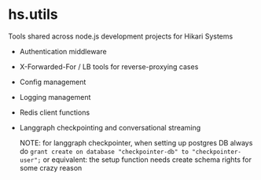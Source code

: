# hs.utils

Tools shared across node.js development projects for Hikari Systems

* Authentication middleware
* X-Forwarded-For / LB tools for reverse-proxying cases
* Config management
* Logging management
* Redis client functions
* Langgraph checkpointing and conversational streaming

  NOTE: for langgraph checkpointer, when setting up postgres DB always do `grant create on database "checkpointer-db" to "checkpointer-user";` or equivalent: the setup function needs create schema rights for some crazy reason
